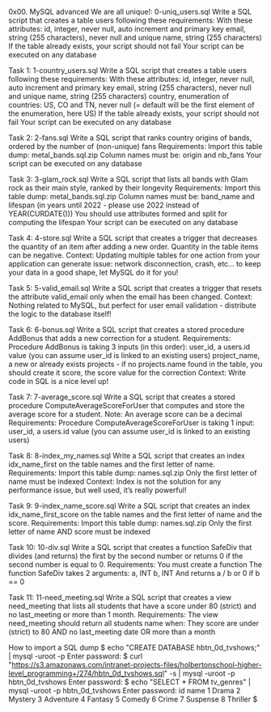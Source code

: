 0x00. MySQL advanced
We are all unique!: 0-uniq_users.sql
Write a SQL script that creates a table users following these requirements:
With these attributes:
id, integer, never null, auto increment and primary key
email, string (255 characters), never null and unique
name, string (255 characters)
If the table already exists, your script should not fail
Your script can be executed on any database

Task 1: 1-country_users.sql
Write a SQL script that creates a table users following these requirements:
With these attributes:
id, integer, never null, auto increment and primary key
email, string (255 characters), never null and unique
name, string (255 characters)
country, enumeration of countries: US, CO and TN, never null (= default will be the first element of the enumeration, here US)
If the table already exists, your script should not fail
Your script can be executed on any database

Task 2: 2-fans.sql
Write a SQL script that ranks country origins of bands, ordered by the number of (non-unique) fans
Requirements:
Import this table dump: metal_bands.sql.zip
Column names must be: origin and nb_fans
Your script can be executed on any database

Task 3: 3-glam_rock.sql
Write a SQL script that lists all bands with Glam rock as their main style, ranked by their longevity
Requirements:
Import this table dump: metal_bands.sql.zip
Column names must be: band_name and lifespan (in years until 2022 - please use 2022 instead of YEAR(CURDATE()))
You should use attributes formed and split for computing the lifespan
Your script can be executed on any database

Task 4: 4-store.sql
Write a SQL script that creates a trigger that decreases the quantity of an item after adding a new order.
Quantity in the table items can be negative.
Context: Updating multiple tables for one action from your application can generate issue: network disconnection, crash, etc… to keep your data in a good shape, let MySQL do it for you!

Task 5: 5-valid_email.sql
Write a SQL script that creates a trigger that resets the attribute valid_email only when the email has been changed.
Context: Nothing related to MySQL, but perfect for user email validation - distribute the logic to the database itself!

Task 6: 6-bonus.sql
Write a SQL script that creates a stored procedure AddBonus that adds a new correction for a student.
Requirements:
Procedure AddBonus is taking 3 inputs (in this order):
user_id, a users.id value (you can assume user_id is linked to an existing users)
project_name, a new or already exists projects - if no projects.name found in the table, you should create it
score, the score value for the correction
Context: Write code in SQL is a nice level up!

Task 7: 7-average_score.sql
Write a SQL script that creates a stored procedure ComputeAverageScoreForUser that computes and store the average score for a student. Note: An average score can be a decimal
Requirements:
Procedure ComputeAverageScoreForUser is taking 1 input:
user_id, a users.id value (you can assume user_id is linked to an existing users)

Task 8: 8-index_my_names.sql
Write a SQL script that creates an index idx_name_first on the table names and the first letter of name.
Requirements:
Import this table dump: names.sql.zip
Only the first letter of name must be indexed
Context: Index is not the solution for any performance issue, but well used, it’s really powerful!

Task 9: 9-index_name_score.sql
Write a SQL script that creates an index idx_name_first_score on the table names and the first letter of name and the score.
Requirements:
Import this table dump: names.sql.zip
Only the first letter of name AND score must be indexed

Task 10: 10-div.sql
Write a SQL script that creates a function SafeDiv that divides (and returns) the first by the second number or returns 0 if the second number is equal to 0.
Requirements:
You must create a function
The function SafeDiv takes 2 arguments:
a, INT
b, INT
And returns a / b or 0 if b == 0

Task 11: 11-need_meeting.sql
Write a SQL script that creates a view need_meeting that lists all students that have a score under 80 (strict) and no last_meeting or more than 1 month.
Requirements:
The view need_meeting should return all students name when:
They score are under (strict) to 80
AND no last_meeting date OR more than a month

How to import a SQL dump
$ echo "CREATE DATABASE hbtn_0d_tvshows;" | mysql -uroot -p
Enter password: 
$ curl "https://s3.amazonaws.com/intranet-projects-files/holbertonschool-higher-level_programming+/274/hbtn_0d_tvshows.sql" -s | mysql -uroot -p hbtn_0d_tvshows
Enter password: 
$ echo "SELECT * FROM tv_genres" | mysql -uroot -p hbtn_0d_tvshows
Enter password: 
id  name
1   Drama
2   Mystery
3   Adventure
4   Fantasy
5   Comedy
6   Crime
7   Suspense
8   Thriller
$
